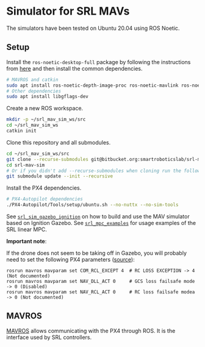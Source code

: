 # Simulator for SRL MAVs

The simulators have been tested on Ubuntu 20.04 using ROS Noetic.


## Setup

Install the `ros-noetic-desktop-full` package by following the instructions
from [here](http://wiki.ros.org/noetic/Installation) and then install the
common dependencies.

``` sh
# MAVROS and catkin
sudo apt install ros-noetic-depth-image-proc ros-noetic-mavlink ros-noetic-mavros ros-noetic-mavros-msgs python3-catkin-tools
# Other dependencies
sudo apt install libgflags-dev
```

Create a new ROS workspace.

``` sh
mkdir -p ~/srl_mav_sim_ws/src
cd ~/srl_mav_sim_ws
catkin init
```

Clone this repository and all submodules.

``` sh
cd ~/srl_mav_sim_ws/src
git clone --recurse-submodules git@bitbucket.org:smartroboticslab/srl-mav-sim.git
cd srl-mav-sim
# Or if you didn't add --recurse-submodules when cloning run the following:
git submodule update --init --recursive
```

Install the PX4 dependencies.

``` sh
# PX4-Autopilot dependencies
./PX4-Autopilot/Tools/setup/ubuntu.sh --no-nuttx --no-sim-tools
```

See [`srl_sim_gazebo_ignition`](srl_sim_gazebo_ignition/README.md) on how to
build and use the MAV simulator based on Ignition Gazebo. See
[`srl_mpc_examples`](srl_mpc_examples/README.md) for usage examples of the SRL
linear MPC.

**Important note**:

If the drone does not seem to be taking off in Gazebo, you will probably need
to set the following PX4 parameters
([source](https://github.com/PX4/PX4-Autopilot/issues/19919#issuecomment-1188864384)):

```
rosrun mavros mavparam set COM_RCL_EXCEPT 4  # RC LOSS EXCEPTION -> 4 (Not documented)
rosrun mavros mavparam set NAV_DLL_ACT 0     # GCS loss failsafe mode -> 0 (Disabled)
rosrun mavros mavparam set NAV_RCL_ACT 0     # RC loss failsafe modea -> 0 (Not documented)
```

## MAVROS

[MAVROS](http://wiki.ros.org/mavros) allows communicating with the PX4 through
ROS. It is the interface used by SRL controllers.
